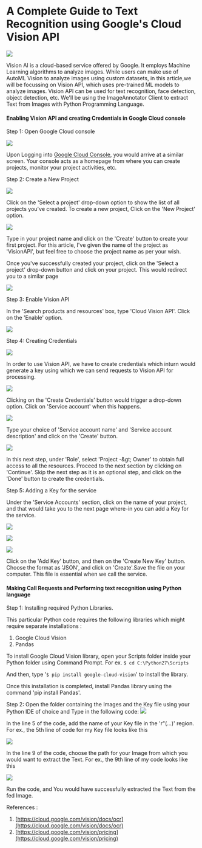 # A Complete Guide to Text Recognition using Google&#39;s Cloud Vision API

![](https://github.com/ILAN-Solutions/Text-Recognition-using-Google-Cloud-Vision-API/blob/master/Images/img0.png)

Vision AI is a cloud-based service offered by Google. It employs Machine Learning algorithms to analyze images. While users can make use of AutoML Vision to analyze images using custom datasets, in this article,we will be focussing on Vision API, which uses pre-trained ML models to analyze images. Vision API can be used for text recognition, face detection, object detection, etc. We&#39;ll be using the ImageAnnotator Client to extract Text from Images with Python Programming Language.

#### Enabling Vision API and creating Credentials in Google Cloud console

Step 1: Open Google Cloud console

![](https://github.com/ILAN-Solutions/Text-Recognition-using-Google-Cloud-Vision-API/blob/master/Images/img1.png)

Upon Logging into [Google Cloud Console](https://console.cloud.google.com/), you would arrive at a similar screen. Your console acts as a homepage from where you can create projects, monitor your project activities, etc.

Step 2: Create a New Project

![](https://github.com/ILAN-Solutions/Text-Recognition-using-Google-Cloud-Vision-API/blob/master/Images/img2.png)

Click on the &#39;Select a project&#39; drop-down option to show the list of all projects you&#39;ve created. To create a new project, Click on the &#39;New Project&#39; option.

![](https://github.com/ILAN-Solutions/Text-Recognition-using-Google-Cloud-Vision-API/blob/master/Images/img3.png)

Type in your project name and click on the &#39;Create&#39; button to create your first project. For this article, I&#39;ve given the name of the project as &#39;VisionAPI&#39;, but feel free to choose the project name as per your wish.

Once you&#39;ve successfully created your project, click on the &#39;Select a project&#39; drop-down button and click on your project. This would redirect you to a similar page

![](https://github.com/ILAN-Solutions/Text-Recognition-using-Google-Cloud-Vision-API/blob/master/Images/img4.png)

Step 3: Enable Vision API

In the &#39;Search products and resources&#39; box, type &#39;Cloud Vision API&#39;. Click on the &#39;Enable&#39; option.

![](https://github.com/ILAN-Solutions/Text-Recognition-using-Google-Cloud-Vision-API/blob/master/Images/img5.png)

Step 4: Creating Credentials

![](https://github.com/ILAN-Solutions/Text-Recognition-using-Google-Cloud-Vision-API/blob/master/Images/img6.png)

In order to use Vision API, we have to create credentials which inturn would generate a key using which we can send requests to Vision API for processing.

![](https://github.com/ILAN-Solutions/Text-Recognition-using-Google-Cloud-Vision-API/blob/master/Images/img7.png)

Clicking on the &#39;Create Credentials&#39; button would trigger a drop-down option. Click on &#39;Service account&#39; when this happens.

![](https://github.com/ILAN-Solutions/Text-Recognition-using-Google-Cloud-Vision-API/blob/master/Images/img8.png)

Type your choice of &#39;Service account name&#39; and &#39;Service account description&#39; and click on the &#39;Create&#39; button.

![](https://github.com/ILAN-Solutions/Text-Recognition-using-Google-Cloud-Vision-API/blob/master/Images/img9.png)

In this next step, under &#39;Role&#39;, select &#39;Project -\&gt; Owner&#39; to obtain full access to all the resources. Proceed to the next section by clicking on &#39;Continue&#39;. Skip the next step as it is an optional step, and click on the &#39;Done&#39; button to create the credentials.

Step 5: Adding a Key for the service

Under the &#39;Service Accounts&#39; section, click on the name of your project, and that would take you to the next page where-in you can add a Key for the service.

![](https://github.com/ILAN-Solutions/Text-Recognition-using-Google-Cloud-Vision-API/blob/master/Images/img10.png)

![](https://github.com/ILAN-Solutions/Text-Recognition-using-Google-Cloud-Vision-API/blob/master/Images/img11.png)

![](https://github.com/ILAN-Solutions/Text-Recognition-using-Google-Cloud-Vision-API/blob/master/Images/img12.png)

Click on the &#39;Add Key&#39; button, and then on the &#39;Create New Key&#39; button. Choose the format as &#39;JSON&#39;, and click on &#39;Create&#39;.Save the file on your computer. This file is essential when we call the service.

#### Making Call Requests and Performing text recognition using Python language

Step 1: Installing required Python Libraries.

This particular Python code requires the following libraries which might require separate installations :

1. Google Cloud Vision
2. Pandas

To install Google Cloud Vision library, open your Scripts folder inside your Python folder using Command Prompt. 
For ex. `$ cd C:\Python27\Scripts`

And then, type &#39;`$ pip install google-cloud-vision`&#39; to install the library.

Once this installation is completed, install Pandas library using the command &#39;pip install Pandas&#39;.

Step 2: Open the folder containing the Images and the Key file using your Python IDE of choice and Type in the following code: ![](https://github.com/ILAN-Solutions/Text-Recognition-using-Google-Cloud-Vision-API/blob/master/Images/img13.png)

In the line 5 of the code, add the name of your Key file in the &#39;r&quot;(...)&#39; region. For ex., the 5th line of code for my Key file looks like this

![](https://github.com/ILAN-Solutions/Text-Recognition-using-Google-Cloud-Vision-API/blob/master/Images/img14.png)

In the line 9 of the code, choose the path for your Image from which you would want to extract the Text. For ex., the 9th line of my code looks like this

![](https://github.com/ILAN-Solutions/Text-Recognition-using-Google-Cloud-Vision-API/blob/master/Images/img15.png)

Run the code, and You would have successfully extracted the Text from the fed Image.

References :

1. [https://cloud.google.com/vision/docs/ocr](https://cloud.google.com/vision/docs/ocr)
2. [https://cloud.google.com/vision/pricing](https://cloud.google.com/vision/pricing)
